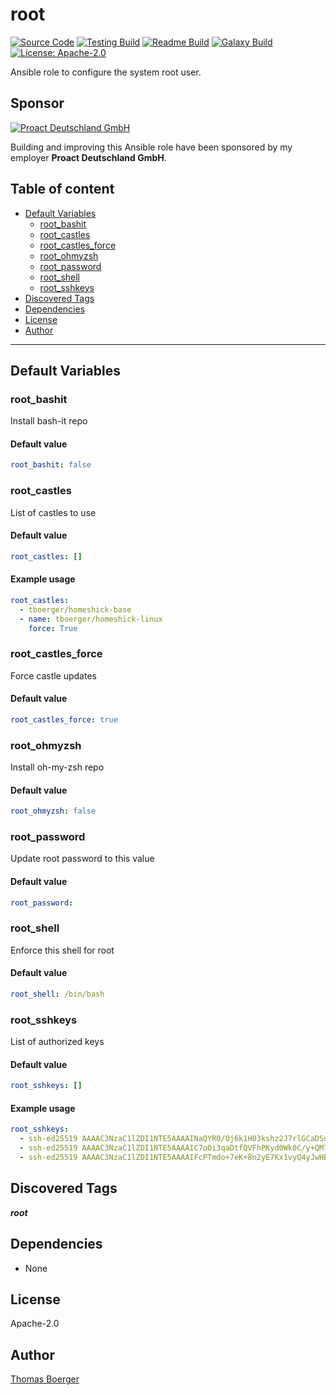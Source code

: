 # root

[![Source Code](https://img.shields.io/badge/github-source%20code-blue?logo=github&logoColor=white)](https://github.com/rolehippie/root) [![Testing Build](https://github.com/rolehippie/root/workflows/testing/badge.svg)](https://github.com/rolehippie/root/actions?query=workflow%3Atesting) [![Readme Build](https://github.com/rolehippie/root/workflows/readme/badge.svg)](https://github.com/rolehippie/root/actions?query=workflow%3Areadme) [![Galaxy Build](https://github.com/rolehippie/root/workflows/galaxy/badge.svg)](https://github.com/rolehippie/root/actions?query=workflow%3Agalaxy) [![License: Apache-2.0](https://img.shields.io/github/license/rolehippie/root)](https://github.com/rolehippie/root/blob/master/LICENSE)

Ansible role to configure the system root user.

## Sponsor

[![Proact Deutschland GmbH](https://proact.eu/wp-content/uploads/2020/03/proact-logo.png)](https://proact.eu)

Building and improving this Ansible role have been sponsored by my employer **Proact Deutschland GmbH**.

## Table of content

- [Default Variables](#default-variables)
  - [root_bashit](#root_bashit)
  - [root_castles](#root_castles)
  - [root_castles_force](#root_castles_force)
  - [root_ohmyzsh](#root_ohmyzsh)
  - [root_password](#root_password)
  - [root_shell](#root_shell)
  - [root_sshkeys](#root_sshkeys)
- [Discovered Tags](#discovered-tags)
- [Dependencies](#dependencies)
- [License](#license)
- [Author](#author)

---

## Default Variables

### root_bashit

Install bash-it repo

#### Default value

```YAML
root_bashit: false
```

### root_castles

List of castles to use

#### Default value

```YAML
root_castles: []
```

#### Example usage

```YAML
root_castles:
  - tboerger/homeshick-base
  - name: tboerger/homeshick-linux
    force: True
```

### root_castles_force

Force castle updates

#### Default value

```YAML
root_castles_force: true
```

### root_ohmyzsh

Install oh-my-zsh repo

#### Default value

```YAML
root_ohmyzsh: false
```

### root_password

Update root password to this value

#### Default value

```YAML
root_password:
```

### root_shell

Enforce this shell for root

#### Default value

```YAML
root_shell: /bin/bash
```

### root_sshkeys

List of authorized keys

#### Default value

```YAML
root_sshkeys: []
```

#### Example usage

```YAML
root_sshkeys:
  - ssh-ed25519 AAAAC3NzaC1lZDI1NTE5AAAAINaQYR0/Oj6k1H03kshz2J7rlGCaDSuaGPhhOs9FcZfn tboerger@host1
  - ssh-ed25519 AAAAC3NzaC1lZDI1NTE5AAAAIC7oOi3qaDtfQVFhPKyd0Wk0C/y+QM71vtln8Rl44NlB tboerger@host2
  - ssh-ed25519 AAAAC3NzaC1lZDI1NTE5AAAAIFcPTmdo+7eK+8n2yE7Kx1vyQ4yJwHBngvQOt1MPhKhR tboerger@host3
```

## Discovered Tags

**_root_**


## Dependencies

- None

## License

Apache-2.0

## Author

[Thomas Boerger](https://github.com/tboerger)
